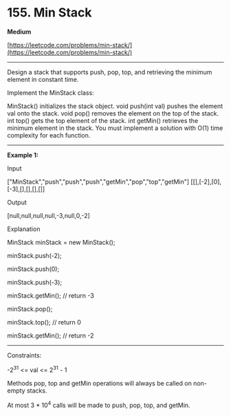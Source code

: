 # 155. Min Stack
**Medium**

[https://leetcode.com/problems/min-stack/](https://leetcode.com/problems/min-stack/)

---

Design a stack that supports push, pop, top, and retrieving the minimum element in constant time.

Implement the MinStack class:

MinStack() initializes the stack object.
void push(int val) pushes the element val onto the stack.
void pop() removes the element on the top of the stack.
int top() gets the top element of the stack.
int getMin() retrieves the minimum element in the stack.
You must implement a solution with O(1) time complexity for each function.

---

**Example 1:**

Input

["MinStack","push","push","push","getMin","pop","top","getMin"]
[[],[-2],[0],[-3],[],[],[],[]]

Output

[null,null,null,null,-3,null,0,-2]

Explanation

MinStack minStack = new MinStack();

minStack.push(-2);

minStack.push(0);

minStack.push(-3);

minStack.getMin(); // return -3

minStack.pop();

minStack.top();    // return 0

minStack.getMin(); // return -2

--- 

Constraints:

-2<sup>31</sup> <= val <= 2<sup>31</sup> - 1

Methods pop, top and getMin operations will always be called on non-empty stacks.

At most 3 * 10<sup>4</sup> calls will be made to push, pop, top, and getMin.